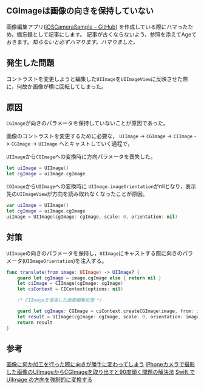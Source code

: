 ## CGImageは画像の向きを保持していない

画像編集アプリ([iOSCameraSample – GitHub](https://github.com/YutoMizutani/iOSCameraSample)) を作成している際にハマったため，備忘録として記事にします。
記事が古くならないよう，参照を添えてAgeておきます。*知らないと必ずハマります。ハマりました。*

## 発生した問題

コントラストを変更しようと編集した`UIImage`を`UIImageView`に反映させた際に，何故か画像が横に回転してしまった。

## 原因

`CGImage`が向きのパラメータを保持していないことが原因であった。

画像のコントラストを変更するために必要な，
`UIImage` -> `CGImage` -> `CIImage` -> `CGImage` -> `UIImage`
へとキャストしていく過程で，

`UIImage`から`CGImage`への変換時に方向パラメータを喪失した。

```swift
let uiImage = UIImage()
let cgImage = uiImage.cgImage
```

`CGImage`から`UIImage`への変換時に
`UIImage.imageOrientation`がnilとなり，表示先の`UIImageView`が方向を読み取れなくなったことが原因。

```swift
var uiImage = UIImage()
let cgImage = uiImage.cgImage
uiImage = UIImage(cgImage: cgImage, scale: 0, orientation: nil)
```

## 対策

`UIImage`の向きのパラメータを保持し，`UIImage`にキャストする際に向きのパラメータ(`UIImageOrientation`)を注入する。

```swift
func translate(from image: UIImage) -> UIImage? {
    guard let cgImage = image.cgImage else { return nil }
    let ciImage = CIImage(cgImage: cgImage)
    let ciContext = CIContext(options: nil)

    /* CIImageを使用した画像編集処理 */

    guard let cgImage: CGImage = ciContext.createCGImage(image, from: image.extent) else { return nil }
    let result = UIImage(cgImage: cgImage, scale: 0, orientation: image.imageOrientation)
    return result
}
```

## 参考

[画像に何か加工を行った際に向きが勝手に変わってしまう](http://gokujo.hatenablog.jp/entry/2013/02/28/223939)
[iPhoneカメラで撮影した画像のUIImageからCGImageを取り出すと90度傾く問題の解決法](http://blog.katty.in/105)
[Swift で UIImage の方向を強制的に変換する](https://qiita.com/kitsuyui/items/c8d76acfa0ecd6570fdb)
